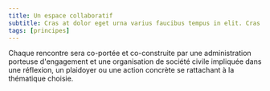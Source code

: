 ```yaml
---
title: Un espace collaboratif
subtitle: Cras at dolor eget urna varius faucibus tempus in elit. Cras a dui imperdiet, tempus metus quis, pharetra turpis.
tags: [principes]
---
```



Chaque rencontre sera co-portée et co-construite par une administration porteuse d'engagement et une organisation de société civile impliquée dans une réflexion, un plaidoyer ou une action concrète se rattachant à la thématique choisie.

